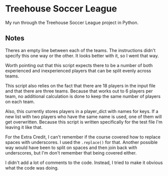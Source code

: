 Treehouse Soccer League
=======================

My run through the Treehouse Soccer League project in Python. 

Notes
-----

Theres an empty line between each of the teams. The instructions didn't specify this one way or the other. It looks better with it, so I went that way.

Worth pointing out that this script expects there to be a number of both experienced and inexperienced players that can be split evenly across teams. 

This script also relies on the fact that there are 18 players in the input file and that there are three teams. Because that works out to 6 players per team, no additional calculation is done to keep the same number of players on each team.

Also, this currently stores players in a player_dict with names for keys. If a new list with two players who have the same name is used, one of them will get overwritten. Because this script is written specifically for the test file I'm leaving it like that.

For the Extra Credit, I can't remember if the course covered how to replace spaces with underscores. I used the `.replace()` for that. Another possible way would have been to split on spaces and then join back with underscores, but I'm don't remember that being covered either. 

I didn't add a lot of comments to the code. Instead, I tried to make it obvious what the code was doing.


